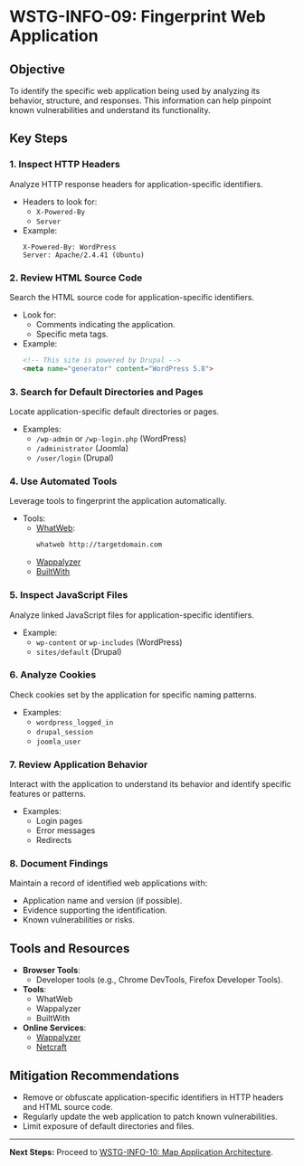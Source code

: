 # WSTG-INFO-09: Fingerprint Web Application

## Objective
To identify the specific web application being used by analyzing its behavior, structure, and responses. This information can help pinpoint known vulnerabilities and understand its functionality.

## Key Steps

### 1. Inspect HTTP Headers
Analyze HTTP response headers for application-specific identifiers.
- Headers to look for:
  - `X-Powered-By`
  - `Server`
- Example:
  ```
  X-Powered-By: WordPress
  Server: Apache/2.4.41 (Ubuntu)
  ```

### 2. Review HTML Source Code
Search the HTML source code for application-specific identifiers.
- Look for:
  - Comments indicating the application.
  - Specific meta tags.
- Example:
  ```html
  <!-- This site is powered by Drupal -->
  <meta name="generator" content="WordPress 5.8">
  ```

### 3. Search for Default Directories and Pages
Locate application-specific default directories or pages.
- Examples:
  - `/wp-admin` or `/wp-login.php` (WordPress)
  - `/administrator` (Joomla)
  - `/user/login` (Drupal)

### 4. Use Automated Tools
Leverage tools to fingerprint the application automatically.
- Tools:
  - [WhatWeb](https://github.com/urbanadventurer/WhatWeb):
    ```bash
    whatweb http://targetdomain.com
    ```
  - [Wappalyzer](https://www.wappalyzer.com/)
  - [BuiltWith](https://builtwith.com/)

### 5. Inspect JavaScript Files
Analyze linked JavaScript files for application-specific identifiers.
- Example:
  - `wp-content` or `wp-includes` (WordPress)
  - `sites/default` (Drupal)

### 6. Analyze Cookies
Check cookies set by the application for specific naming patterns.
- Examples:
  - `wordpress_logged_in`
  - `drupal_session`
  - `joomla_user`

### 7. Review Application Behavior
Interact with the application to understand its behavior and identify specific features or patterns.
- Examples:
  - Login pages
  - Error messages
  - Redirects

### 8. Document Findings
Maintain a record of identified web applications with:
- Application name and version (if possible).
- Evidence supporting the identification.
- Known vulnerabilities or risks.

## Tools and Resources
- **Browser Tools**:
  - Developer tools (e.g., Chrome DevTools, Firefox Developer Tools).
- **Tools**:
  - WhatWeb
  - Wappalyzer
  - BuiltWith
- **Online Services**:
  - [Wappalyzer](https://www.wappalyzer.com/)
  - [Netcraft](https://www.netcraft.com/)

## Mitigation Recommendations
- Remove or obfuscate application-specific identifiers in HTTP headers and HTML source code.
- Regularly update the web application to patch known vulnerabilities.
- Limit exposure of default directories and files.

---

**Next Steps:**
Proceed to [WSTG-INFO-10: Map Application Architecture](./WSTG_INFO_10.md).
